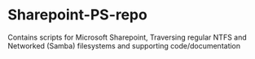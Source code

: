 # Sharepoint-PS-repo
Contains scripts for Microsoft Sharepoint, Traversing regular NTFS and Networked (Samba) filesystems and supporting code/documentation
